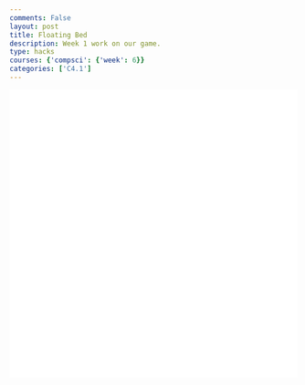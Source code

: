 ```yaml
---
comments: False
layout: post
title: Floating Bed
description: Week 1 work on our game.
type: hacks
courses: {'compsci': {'week': 6}}
categories: ['C4.1']
---
```

<style>
    .container{
        display:block;
        background-color:white;
    }
</style>
<canvas id="display" class="container" height="500px" width="500px"></canvas>

<script type="module">
import Character from "/Group/myScripts/GameScripts/CharacterMovement.js";
import Object from "/Group/myScripts/GameScripts/CreateObject.js";

var canvas = document.getElementById("display");

//var myCharacter = new Character();
//document.addEventListener("keydown",myCharacter.handleKeydown.bind(myCharacter));
//document.addEventListener("keyup",myCharacter.handleKeyup.bind(myCharacter));
var characterSpriteSheet = new Image();
characterSpriteSheet.src = "/Group/images/Game/floatingBed.png";
var myCharacterObject = new Object(characterSpriteSheet,[500,500],[500,500],[0,500],10,1);


var fps = 24;
var active = true;
var animId;
var currentFrame = 0;
function frame(){ //when a frame is updated
    currentFrame = (currentFrame+1)%fps;

    //var pos = myCharacter.onFrame(fps); //update frame, and get position
    //pos = [pos.x,500-pos.y] //fix position
    //myCharacterObject.OverridePosition(pos); //update object

    if(currentFrame % Math.round(fps/4) == 0){
        myCharacterObject.UpdateFrame();
    }

    var ctx = canvas.getContext("2d");
    ctx.clearRect(0,0,500,500);
    myCharacterObject.draw(ctx,[0,0],1); //draw

    // run function again
    setTimeout(function() {if(active==true){animId = requestAnimationFrame(frame)};}, 1000 / fps);
}
frame();

window.addEventListener('keydown', function(e) { //prevent space from moving screen
  if(e.keyCode == 32 && e.target == document.body) {
    e.preventDefault();
  }
});
</script>